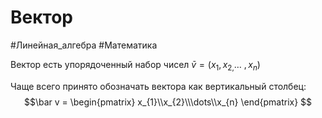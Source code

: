 # Вектор
#Линейная_алгебра #Математика 

Вектор есть упорядоченный набор чисел $\bar v = (x_{1}, x_{2,}\dots\ , x_{n})$

Чаще всего принято обозначать вектора как вертикальный столбец:
$$\bar v = 
\begin{pmatrix}
x_{1}\\x_{2}\\\dots\\x_{n}
\end{pmatrix}
$$